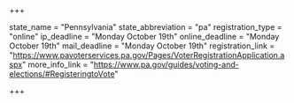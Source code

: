 +++

state_name = "Pennsylvania"
state_abbreviation = "pa"
registration_type = "online"
ip_deadline = "Monday October 19th"
online_deadline = "Monday October 19th"
mail_deadline = "Monday October 19th"
registration_link = "https://www.pavoterservices.pa.gov/Pages/VoterRegistrationApplication.aspx"
more_info_link = "https://www.pa.gov/guides/voting-and-elections/#RegisteringtoVote"

+++